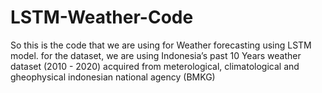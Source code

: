 # LSTM-Weather-Code
So this is the code that we are using for Weather forecasting using LSTM model. for the dataset, we are using Indonesia’s past 10 Years weather dataset (2010 - 2020) acquired from meterological, climatological and gheophysical indonesian national agency (BMKG) 
